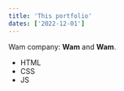 ```yaml
---
title: 'This portfolio'
dates: ['2022-12-01']
---
```


Wam company: **Wam** and **Wam**.

- HTML
- CSS
- JS